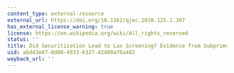 ```yaml
---
content_type: external-resource
external_url: https://doi.org/10.1162/qjec.2010.125.1.307
has_external_license_warning: true
license: https://en.wikipedia.org/wiki/All_rights_reserved
status: ''
title: Did Securitization Lead to Lax Screening? Evidence from Subprime Loans
uid: abd43e67-8d08-4933-b327-42400a76a482
wayback_url: ''
---
```

